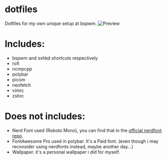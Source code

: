 # dotfiles
Dotfiles for my own unique setup at bspwm.
![Preview](https://cdn.discordapp.com/attachments/333674663815413760/671374834562891796/unknown.png)

# Includes:
- bspwm and sxhkd shortcuts respectively
- rofi
- ncmpcpp
- polybar
- picom
- neofetch
- vimrc
- zshrc

# Does not includes:

- Nerd Font used (Roboto Mono), you can find that in the [official nerdfont repo](https://github.com/ryanoasis/nerd-fonts).
- FontAwesome Pro used in polybar. It's a Paid font. (even though i may reconsider using nerdfonts instead, maybe another day...)
- Wallpaper. it's a personal wallpaper i did for myself. 
